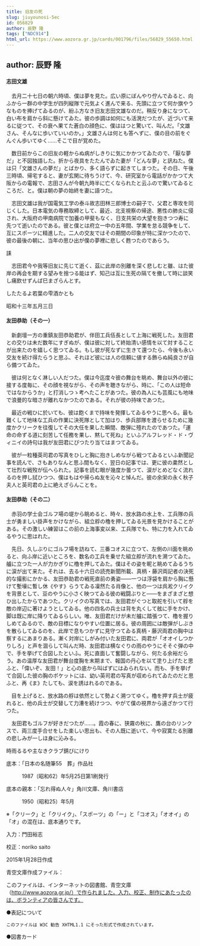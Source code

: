 ```yaml
---
title: 旧友の死
slug: jiuyounosi-5ec
id: 056829
author: 辰野 隆
tags: ["NDC914"]
html_url: https://www.aozora.gr.jp/cards/001796/files/56829_55650.html
---
```


## author: 辰野 隆

#### 志田文雄




　去月二十七日の朝六時頃、僕は夢を見た。広い原にぼんやり佇んでゐると、向ふから一群の中学生が四列縦隊で元気よく進んで来る、先頭に立つて何か旗やうなものを捧げてゐるのが、紛ふ方なき旧友志田文雄なのだ。稍反り身になつて、白い布を肩から斜に懸けてゐた。彼の歩調は如何にも活溌だつたが、近づいて来るに従つて、その衰へ果てた蒼白の顔色に、僕ははつと驚いて、叫んだ。「文雄さん、そんなに歩いていいのか。」文雄さんは何とも答へずに、僕の目の前をぐんぐん歩いてゆく……そこで目が覚めた。



　数日前からこの旧友の軽からぬ病がしきりに気にかかつてゐたので、「厭な夢だ」と不図独語した。折から夜具をたたんでゐた妻が「どんな夢」と訊ねた。僕は只「文雄さんの夢だ」とばかり、多く語らずに起きてしまつた。その日、午後三時頃、帰宅すると、妻が玄関に待ちうけて、今、研究室から電話がかかつて大阪からの電報で、志田さんが今朝九時半に亡くなられたと云ふので驚いてゐるところだ、と。僕は朝の夢の始終を妻に語つた。

　志田文雄は我が国電気工学の泰斗故志田林三郎博士の嗣子で、父君と専攻を同じくした。日本電気の専務取締として、最近、北支視察の帰途、悪性の肺炎に侵され、大阪府の甲南病院で加養の甲斐もなく、日支共栄の大望を抱きつつ寿に先つて逝いたのである。彼と僕とは府立一中の五年間、学業を怠る競争をして、互にスポーツに精進した。二人の交友ではその期間の印象が特に深かつたので、彼の最後の朝に、当年の思ひ出が僕の夢裡に悲しく甦つたのであらう。



誄

　志田君今や我等旧友に先じて逝く、茲に此岸の別離を深く悲しむと雖、はた彼岸の再会を期する望みを捨つる能はず、知己は互に生死の隔てを撤して時に談笑し痛飲せずんば巳まざらんとす。



したたるよ若葉の雫酒かとも



昭和十三年五月三日



#### 友田恭助（その一）




　新劇壇一方の重鎮友田恭助君が、伴田工兵伍長として上海に戦死した。友田君との交りは未だ数年にすぎぬが、僕は彼に対して終始清い感情を以て対することが出来たのを嬉しく思つてゐる。もし彼が死なずに生きて還つたら、今後も永い交友を続け得たらうと思ふ、それほど彼には人の信頼に値する飾らぬ純良さが自ら備つてゐた。

　彼は何となく淋しい人だつた。僕は今迄度々彼の舞台を眺め、舞台以外の彼に接する度毎に、その顔を視ながら、その声を聴きながら、時に、「この人は短命ではなからうか」と打消しつゝ考へたことがあつた。彼の為人にも芸風にも地味で浪曼的な暗さが離れなかつたのである。それが彼の持味であつた。

　最近の戦ひに於いても、彼は飽くまで持味を発揮してゐるやうに思へる。最も難くして地味な工兵の作業に決死隊として加はり、歩兵部隊を渡らせるために幾度かクリークを往復してその大任を果した瞬間、敵弾に殪れたのであつた。「運命の命ずる道に刻苦して任務を果し、黙して死ね」といふアルフレッド・ド・ヴィニイの詩句は我が友田君にぴつたり当てはまつてゐる。

　彼が一粒種英司君の写真をひしと胸に抱きしめながら戦つてゐるといふ新聞記事を読んで、さもありなんと思ふ間もなく、翌日の記事では、更に彼の粛然として壮烈な戦歿が伝へられた。記事を読む眼が幾度か曇つて、涙がとめどなく流れるのを押し拭ひつつ、僕はもはや帰らぬ友を沁々と悼んだ。彼の余栄の永く秋子夫人と英司君の上に絶えざらんことを。



#### 友田恭助（その二）




　赤羽の学士会ゴルフ場の堤から眺めると、時々、放水路の水上を、工兵隊の兵士が勇ましい掛声をかけながら、組立艀の櫓を押してゐる光景を見かけることがある。その激しい練習はこの前の上海事変以来、工兵隊でも、特に力を入れてゐるやうに思はれた。

　先日、久しぶりにゴルフ場を訪ねて、三番コオスに立つて、左側の川面を眺めると、向ふ岸に近いところを、数名の工兵を乗せた組立艀が流れを溯つてゐた。艫に立つた一人が力かぎりに櫓を押してゐた。僕はその姿を眤と眺めてゐるうちに涙が出て来た。それは、去る十六日の読売新聞所載、真柄・藤沢両記者の決死的な撮影にかかる、友田恭助君の戦死直前の勇姿――一つは浮袋を肩から胸に懸けて塹壕に暫し休《やす》らうてゐる凜然たる肖像と、他の一つは呉淞クリイクを背景として、豆のやうに小さく映つてゐる彼の戦闘ぶりと――をまざまざと想ひ出したからであつた。クリイクの写真では、友田君がぐつと取舵を引いて艀を敵の岸辺に著けようとしてゐる。他の四名の兵士は背を丸くして舷に手をかけ、脚は既に岸に降りてゐるらしい。唯、友田君だけが未だ艫に踏張つて、櫓を握りしめてゐるので、敵の目標になりやすい位置に居る。彼の周囲には敵弾がしぶきを散らしてゐるのを、此岸で息もつかずに見守つてゐる真柄・藤沢両君の胸中は察するにあまりある。漸く対岸にしがみ付いた友田君に、両君が「オオイしつかりしろ」と声を涸らして叫んだ時、友田君は横なぐりの雨のやうにそそぐ弾の中で、手を挙げて合図したといふ。死に直面して奮闘しながら、何たる余裕だらう。あの温厚な友田君が舞台度胸を末期まで、報国の丹心を以て塗り上げたと思ふと、「偉いぞ、友田！」と心の底から叫ばずにはゐられない。而も、手を挙げて合図した彼の胸のポケットには、幼い英司君の写真が収められてゐたのだと思ふと、再《ま》たしても、涙を誘はれるのである。



　目を上げると、放水路の艀は依然として勢よく溯つてゆく。櫓を押す兵士が疲れると、他の兵士が交替して力漕を続けつつ、やがて僕の視界から遠ざかつて行つた。



　友田君もゴルフが好きだつたが……。霞の春に、狭霧の秋に、鷹の台のリンクスで、両三度手合せをした楽しい思出も、その人既に逝いて、今や寂寞たる別離の悲しみが一しほ身に沁みる。




時雨るるや主なきクラブ錆びにけり















底本：「日本の名随筆55　葬」作品社

　　　1987（昭和62）年5月25日第1刷発行

底本の親本：「忘れ得ぬ人々」角川文庫、角川書店

　　　1950（昭和25）年5月

※「クリーク」と「クリイク」、「スポーツ」の「ー」と「コオス」「オオイ」の「オ」の混在は、底本通りです。

入力：門田裕志

校正：noriko saito

2015年1月28日作成

青空文庫作成ファイル：

このファイルは、インターネットの図書館、青空文庫（http://www.aozora.gr.jp/）で作られました。入力、校正、制作にあたったのは、ボランティアの皆さんです。











●表記について


	このファイルは W3C 勧告 XHTML1.1 にそった形式で作成されています。







●図書カード